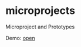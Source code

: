 # microprojects
Microproject and Prototypes

Demo: [open](https://sean-codes.github.io/kanban/example/demo.html)
